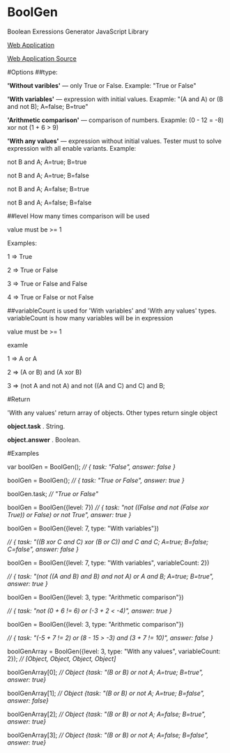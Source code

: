 # BoolGen
Boolean Exressions Generator JavaScript Library

[Web Application](http://sayfullin.github.io/BoolGen/)

[Web Application Source](https://github.com/Sayfullin/BoolGen/tree/gh-pages)

#Options
##type:

**'Without varibles'** — only True or False. Example: "True or False"

**'With variables'** — expression with initial values. Exapmle: "(A and A) or (B and not B); A=false; B=true"

**'Arithmetic comparison'** — comparison of numbers. Exapmle: (0 - 12 = -8) xor not (1 + 6 > 9)

**'With any values'** — expression without initial values. Tester must to solve expression with all enable variants. Example:

not B and A; A=true; B=true

not B and A; A=true; B=false

not B and A; A=false; B=true

not B and A; A=false; B=false

##level
How many times comparison will be used

value must be >= 1

Examples:

1 => True

2 => True or False

3 => True or False and False

4 => True or False or not False

##variableCount
is used for 'With variables' and 'With any values' types. variableCount is how many variables will be in expression

value must be >= 1

examle

1 => A or A

2 => (A or B) and (A xor B)

3 => (not A and not A) and not ((A and C) and C) and B;


#Return

'With any values' return array of objects. Other types return single object

**object.task** . String.

**object.answer** . Boolean.

#Examples

var boolGen = BoolGen(); *// { task: "False", answer: false }*

boolGen = BoolGen(); *// { task: "True or False", answer: true }*

boolGen.task; *// "True or False"*

boolGen = BoolGen({level: 7})
*// { task: "not ((False and not (False xor True)) or False) or not True", answer: true }*

boolGen = BoolGen({level: 7, type: "With variables"})

*// { task: "((B xor C and C) xor (B or C)) and C and C; A=true; B=false; C=false", answer: false }*

boolGen = BoolGen({level: 7, type: "With variables", variableCount: 2})

*// { task: "(not ((A and B) and B) and not A) or A and B; A=true; B=true", answer: true }*

boolGen = BoolGen({level: 3, type: "Arithmetic comparison"})

*// { task: "not (0 + 6 != 6) or (-3 + 2 < -4)", answer: true }*

boolGen = BoolGen({level: 3, type: "Arithmetic comparison"})

*// { task: "(-5 + 7 != 2) or (8 - 15 > -3) and (3 + 7 != 10)", answer: false }*

boolGenArray = BoolGen({level: 3, type: "With any values", variableCount: 2});
*// [Object, Object, Object, Object]*

boolGenArray[0];
*// Object {task: "(B or B) or not A; A=true; B=true", answer: true}*

boolGenArray[1];
*// Object {task: "(B or B) or not A; A=true; B=false", answer: false}*

boolGenArray[2];
*// Object {task: "(B or B) or not A; A=false; B=true", answer: true}*

boolGenArray[3];
*// Object {task: "(B or B) or not A; A=false; B=false", answer: true}*
